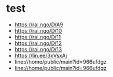 # test

* https://rai.ngo/D/A9
* https://rai.ngo/D/10
* https://rai.ngo/D/11
* https://rai.ngo/D/12
* https://rai.ngo/D/13
* https://lin.ee/3xVsxAj
* line://home/public/main?id=966ufdgz
* <a href="line://home/public/main?id=966ufdgz">line://home/public/main?id=966ufdgz</a>
